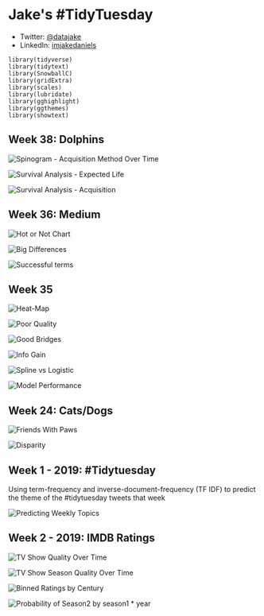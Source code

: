 # Jake's #TidyTuesday
* Twitter: [@datajake](www.twitter.come/datajake)
* LinkedIn: [imjakedaniels](www.linkedin.com/imjakedaniels)

```
library(tidyverse)
library(tidytext)
library(SnowballC)
library(gridExtra)
library(scales)
library(lubridate)
library(gghighlight)
library(ggthemes)
library(showtext)
```
## Week 38: Dolphins

![Spinogram - Acquisition Method Over Time](https://github.com/imjakedaniels/TidyTuesday/blob/master/Week%2038%20-%20Cetaceans/dolphins_over_time.png?raw=TRUE)

![Survival Analysis - Expected Life](https://github.com/imjakedaniels/TidyTuesday/blob/master/Week%2038%20-%20Cetaceans/survival_curve_life.png?raw=TRUE)

![Survival Analysis - Acquisition](https://github.com/imjakedaniels/TidyTuesday/blob/master/Week%2038%20-%20Cetaceans/dolphin_acquisition.png?raw=TRUE)

## Week 36: Medium
![Hot or Not Chart](https://github.com/imjakedaniels/TidyTuesday/blob/master/Week%2036%20-%20Medium/hot_not.png?raw=TRUE)

![Big Differences](https://github.com/imjakedaniels/TidyTuesday/blob/master/Week%2036%20-%20Medium/final_shifts.jpeg?raw=TRUE)

![Successful terms](https://github.com/imjakedaniels/TidyTuesday/blob/master/Week%2036%20-%20Medium/chart_bigrams.jpeg?raw=TRUE)

## Week 35
![Heat-Map](https://github.com/imjakedaniels/TidyTuesday/blob/master/Week%2035%20-%20Maryland%20Bridges/heat_map_maryland.png?raw=TRUE)

![Poor Quality](https://github.com/imjakedaniels/TidyTuesday/blob/master/Week%2035%20-%20Maryland%20Bridges/poor_quality_marked.png?raw=TRUE)

![Good Bridges](https://github.com/imjakedaniels/TidyTuesday/blob/master/Week%2035%20-%20Maryland%20Bridges/good_bridges_by_county.png?raw=TRUE)

![Info Gain](https://github.com/imjakedaniels/TidyTuesday/blob/master/Week%2035%20-%20Maryland%20Bridges/information_gain_good.png?raw=TRUE)

![Spline vs Logistic](https://github.com/imjakedaniels/TidyTuesday/blob/master/Week%2035%20-%20Maryland%20Bridges/model_fits.png?raw=TRUE)

![Model Performance](https://github.com/imjakedaniels/TidyTuesday/blob/master/Week%2035%20-%20Maryland%20Bridges/confusion_matrix_output.PNG?raw=TRUE)

## Week 24: Cats/Dogs
![Friends With Paws](https://github.com/imjakedaniels/TidyTuesday/blob/master/Week%2024%20-%20Cats/friends_with_paws.png?raw=TRUE)

![Disparity](https://github.com/imjakedaniels/TidyTuesday/blob/master/Week%2024%20-%20Cats/disparity_by_species.PNG?raw=TRUE)

## Week 1 - 2019: #Tidytuesday
Using term-frequency and inverse-document-frequency (TF IDF) to predict the theme of the #tidytuesday tweets that week

![Predicting Weekly Topics](https://github.com/imjakedaniels/TidyTuesday/blob/master/Week%2001%202019%20-%20Tweets/week_prediction_graph.png?raw=TRUE)

## Week 2 - 2019: IMDB Ratings
![TV Show Quality Over Time](https://github.com/imjakedaniels/TidyTuesday/blob/master/Week%2002%202019%20-%20IMDB%20Ratings/overall_show_quality.png?raw=TRUE)

![TV Show Season Quality Over Time](https://github.com/imjakedaniels/TidyTuesday/blob/master/Week%2002%202019%20-%20IMDB%20Ratings/by_season_show_quality.png?raw=TRUE)

![Binned Ratings by Century](https://github.com/imjakedaniels/TidyTuesday/blob/master/Week%2002%202019%20-%20IMDB%20Ratings/Ratings_segments.png?raw=TRUE)

![Probability of Season2 by season1 * year](https://github.com/imjakedaniels/TidyTuesday/blob/master/Week%2002%202019%20-%20IMDB%20Ratings/probability_season_2.png?raw=TRUE)